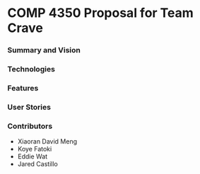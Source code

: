 # COMP 4350 Proposal for Team Crave

### Summary and Vision


### Technologies


### Features


### User Stories

### Contributors
- Xiaoran David Meng
- Koye Fatoki
- Eddie Wat
- Jared Castillo
